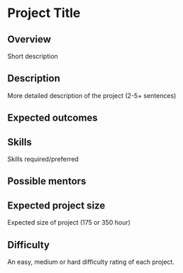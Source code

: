 # Project Title

## Overview

Short description

## Description

More detailed description of the project (2-5+ sentences) 

## Expected outcomes

## Skills

Skills required/preferred 

## Possible mentors

## Expected project size

Expected size of project (175 or 350 hour) 

## Difficulty

An easy, medium or hard difficulty rating of each project.
